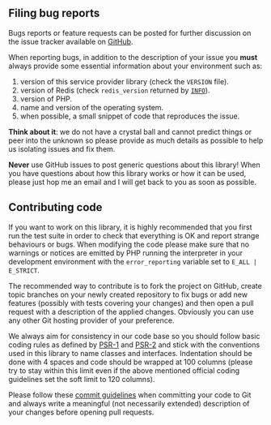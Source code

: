 ## Filing bug reports ##

Bugs reports or feature requests can be posted for further discussion on the issue tracker available
on [GitHub](http://github.com/nrk/PredisServiceProvider/issues).

When reporting bugs, in addition to the description of your issue you __must__ always provide some
essential information about your environment such as:

  1. version of this service provider library (check the `VERSION` file).
  2. version of Redis (check `redis_version` returned by [`INFO`](http://redis.io/commands/info)).
  3. version of PHP.
  4. name and version of the operating system.
  5. when possible, a small snippet of code that reproduces the issue.

__Think about it__: we do not have a crystal ball and cannot predict things or peer into the unknown
so please provide as much details as possible to help us isolating issues and fix them.

__Never__ use GitHub issues to post generic questions about this library! When you have questions
about how this library works or how it can be used, please just hop me an email and I will get back
to you as soon as possible.


## Contributing code ##

If you want to work on this library, it is highly recommended that you first run the test suite in
order to check that everything is OK and report strange behaviours or bugs. When modifying the code
please make sure that no warnings or notices are emitted by PHP running the interpreter in your
development environment with the `error_reporting` variable set to `E_ALL | E_STRICT`.

The recommended way to contribute is to fork the project on GitHub, create topic branches on your
newly created repository to fix bugs or add new features (possibly with tests covering your changes)
and then open a pull request with a description of the applied changes. Obviously you can use any
other Git hosting provider of your preference.

We always aim for consistency in our code base so you should follow basic coding rules as defined by
[PSR-1](http://www.php-fig.org/psr/psr-1/) and [PSR-2](http://www.php-fig.org/psr/psr-2/) and stick
with the conventions used in this library to name classes and interfaces. Indentation should be done
with 4 spaces and code should be wrapped at 100 columns (please try to stay within this limit even
if the above mentioned official coding guidelines set the soft limit to 120 columns).

Please follow these [commit guidelines](http://git-scm.com/book/ch5-2.html#Commit-Guidelines) when
committing your code to Git and always write a meaningful (not necessarily extended) description of
your changes before opening pull requests.
